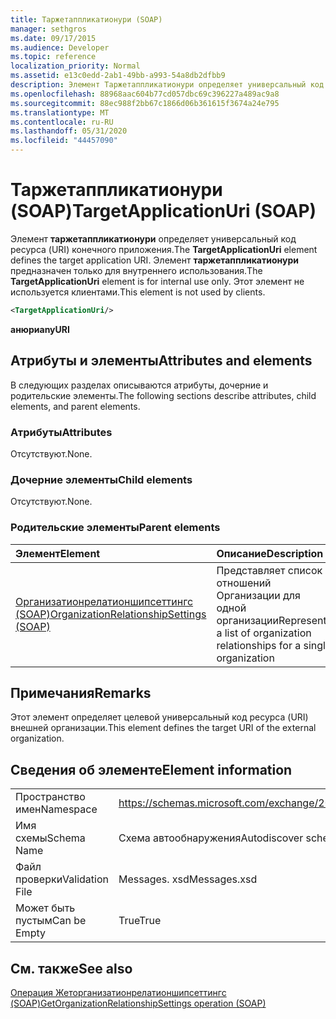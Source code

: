 ```yaml
---
title: Таржетаппликатионури (SOAP)
manager: sethgros
ms.date: 09/17/2015
ms.audience: Developer
ms.topic: reference
localization_priority: Normal
ms.assetid: e13c0edd-2ab1-49bb-a993-54a8db2dfbb9
description: Элемент Таржетаппликатионури определяет универсальный код ресурса (URI) конечного приложения. Элемент Таржетаппликатионури предназначен только для внутреннего использования. Этот элемент не используется клиентами.
ms.openlocfilehash: 88968aac604b77cd057dbc69c396227a489ac9a8
ms.sourcegitcommit: 88ec988f2bb67c1866d06b361615f3674a24e795
ms.translationtype: MT
ms.contentlocale: ru-RU
ms.lasthandoff: 05/31/2020
ms.locfileid: "44457090"
---
```

# <a name="targetapplicationuri-soap"></a><span data-ttu-id="bc748-105">Таржетаппликатионури (SOAP)</span><span class="sxs-lookup"><span data-stu-id="bc748-105">TargetApplicationUri (SOAP)</span></span>

<span data-ttu-id="bc748-106">Элемент **таржетаппликатионури** определяет универсальный код ресурса (URI) конечного приложения.</span><span class="sxs-lookup"><span data-stu-id="bc748-106">The **TargetApplicationUri** element defines the target application URI.</span></span> <span data-ttu-id="bc748-107">Элемент **таржетаппликатионури** предназначен только для внутреннего использования.</span><span class="sxs-lookup"><span data-stu-id="bc748-107">The **TargetApplicationUri** element is for internal use only.</span></span> <span data-ttu-id="bc748-108">Этот элемент не используется клиентами.</span><span class="sxs-lookup"><span data-stu-id="bc748-108">This element is not used by clients.</span></span> 
  
```XML
<TargetApplicationUri/>
```

 <span data-ttu-id="bc748-109">**анюри**</span><span class="sxs-lookup"><span data-stu-id="bc748-109">**anyURI**</span></span>
## <a name="attributes-and-elements"></a><span data-ttu-id="bc748-110">Атрибуты и элементы</span><span class="sxs-lookup"><span data-stu-id="bc748-110">Attributes and elements</span></span>

<span data-ttu-id="bc748-111">В следующих разделах описываются атрибуты, дочерние и родительские элементы.</span><span class="sxs-lookup"><span data-stu-id="bc748-111">The following sections describe attributes, child elements, and parent elements.</span></span>
  
### <a name="attributes"></a><span data-ttu-id="bc748-112">Атрибуты</span><span class="sxs-lookup"><span data-stu-id="bc748-112">Attributes</span></span>

<span data-ttu-id="bc748-113">Отсутствуют.</span><span class="sxs-lookup"><span data-stu-id="bc748-113">None.</span></span>
  
### <a name="child-elements"></a><span data-ttu-id="bc748-114">Дочерние элементы</span><span class="sxs-lookup"><span data-stu-id="bc748-114">Child elements</span></span>

<span data-ttu-id="bc748-115">Отсутствуют.</span><span class="sxs-lookup"><span data-stu-id="bc748-115">None.</span></span>
  
### <a name="parent-elements"></a><span data-ttu-id="bc748-116">Родительские элементы</span><span class="sxs-lookup"><span data-stu-id="bc748-116">Parent elements</span></span>

|<span data-ttu-id="bc748-117">**Элемент**</span><span class="sxs-lookup"><span data-stu-id="bc748-117">**Element**</span></span>|<span data-ttu-id="bc748-118">**Описание**</span><span class="sxs-lookup"><span data-stu-id="bc748-118">**Description**</span></span>|
|:-----|:-----|
|[<span data-ttu-id="bc748-119">Организатионрелатионшипсеттингс (SOAP)</span><span class="sxs-lookup"><span data-stu-id="bc748-119">OrganizationRelationshipSettings (SOAP)</span></span>](organizationrelationshipsettings-soap.md) <br/> |<span data-ttu-id="bc748-120">Представляет список отношений Организации для одной организации</span><span class="sxs-lookup"><span data-stu-id="bc748-120">Represents a list of organization relationships for a single organization</span></span>  <br/> |
   
## <a name="remarks"></a><span data-ttu-id="bc748-121">Примечания</span><span class="sxs-lookup"><span data-stu-id="bc748-121">Remarks</span></span>

<span data-ttu-id="bc748-122">Этот элемент определяет целевой универсальный код ресурса (URI) внешней организации.</span><span class="sxs-lookup"><span data-stu-id="bc748-122">This element defines the target URI of the external organization.</span></span>
  
## <a name="element-information"></a><span data-ttu-id="bc748-123">Сведения об элементе</span><span class="sxs-lookup"><span data-stu-id="bc748-123">Element information</span></span>

|||
|:-----|:-----|
|<span data-ttu-id="bc748-124">Пространство имен</span><span class="sxs-lookup"><span data-stu-id="bc748-124">Namespace</span></span>  <br/> |https://schemas.microsoft.com/exchange/2010/Autodiscover  <br/> |
|<span data-ttu-id="bc748-125">Имя схемы</span><span class="sxs-lookup"><span data-stu-id="bc748-125">Schema Name</span></span>  <br/> |<span data-ttu-id="bc748-126">Схема автообнаружения</span><span class="sxs-lookup"><span data-stu-id="bc748-126">Autodiscover schema</span></span>  <br/> |
|<span data-ttu-id="bc748-127">Файл проверки</span><span class="sxs-lookup"><span data-stu-id="bc748-127">Validation File</span></span>  <br/> |<span data-ttu-id="bc748-128">Messages. xsd</span><span class="sxs-lookup"><span data-stu-id="bc748-128">Messages.xsd</span></span>  <br/> |
|<span data-ttu-id="bc748-129">Может быть пустым</span><span class="sxs-lookup"><span data-stu-id="bc748-129">Can be Empty</span></span>  <br/> |<span data-ttu-id="bc748-130">True</span><span class="sxs-lookup"><span data-stu-id="bc748-130">True</span></span>  <br/> |
   
## <a name="see-also"></a><span data-ttu-id="bc748-131">См. также</span><span class="sxs-lookup"><span data-stu-id="bc748-131">See also</span></span>



[<span data-ttu-id="bc748-132">Операция Жеторганизатионрелатионшипсеттингс (SOAP)</span><span class="sxs-lookup"><span data-stu-id="bc748-132">GetOrganizationRelationshipSettings operation (SOAP)</span></span>](getorganizationrelationshipsettings-operation-soap.md)

